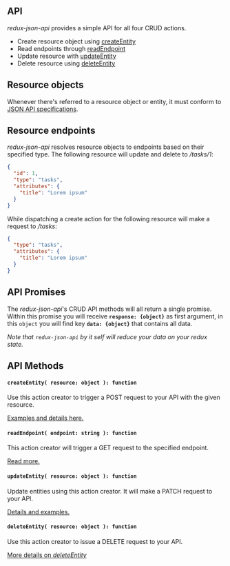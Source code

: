 API
---

_redux-json-api_ provides a simple API for all four CRUD actions.

- Create resource object using [createEntity](#createentity-resource-object--function)
- Read endpoints through [readEndpoint](#readendpoint-endpoint-string--function)
- Update resource with [updateEntity](#updateentity-resource-object--function)
- Delete resource using [deleteEntity](#deleteentity-resource-object--function)

## Resource objects

Whenever there's referred to a resource object or entity, it must conform to [JSON API specifications](http://jsonapi.org/format/#document-resource-objects).

## Resource endpoints

_redux-json-api_ resolves resource objects to endpoints based on their specified type. The following resource will update and delete to _/tasks/1_:

```json
{
  "id": 1,
  "type": "tasks",
  "attributes": {
    "title": "Lorem ipsum"
  }
}
```

While dispatching a create action for the following resource will make a request to _/tasks_:

```json
{
  "type": "tasks",
  "attributes": {
    "title": "Lorem ipsum"
  }
}
```

## API Promises
The _redux-json-api_'s CRUD API methods will all return a single promise. Within this promise you will receive __`response: {object}`__ as first argument, in this `object` you will find key __`data: {object}`__ that contains all data.

_Note that `redux-json-api` by it self will reduce your data on your redux state._

## API Methods

#### `createEntity( resource: object ): function`

Use this action creator to trigger a POST request to your API with the given resource.

[Examples and details here.](apis/createEntity.md)

#### `readEndpoint( endpoint: string ): function`

This action creator will trigger a GET request to the specified endpoint.

[Read more.](apis/readEndpoint.md)

#### `updateEntity( resource: object ): function`

Update entities using this action creator. It will make a PATCH request to your API.

[Details and examples.](apis/updateEntity.md)

#### `deleteEntity( resource: object ): function`

Use this action creator to issue a DELETE request to your API.

[More details on _deleteEntity_](apis/deleteEntity.md)
